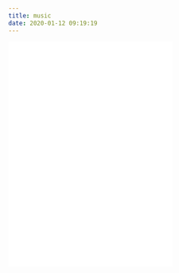 ```yaml
---
title: music
date: 2020-01-12 09:19:19
---
```


<iframe frameborder="no" border="0" marginwidth="0" marginheight="0" width=330 height=450 src="//music.163.com/outchain/player?type=0&id=3149677814&auto=1&height=430"></iframe>